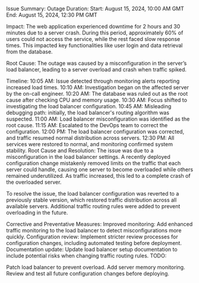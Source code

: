 Issue Summary:
Outage Duration:
Start: August 15, 2024, 10:00 AM GMT
End: August 15, 2024, 12:30 PM GMT

Impact:
The web application experienced downtime for 2 hours and 30 minutes due to a server crash. During this period, approximately 60% of users could not access the service, while the rest faced slow response times. This impacted key functionalities like user login and data retrieval from the database.

Root Cause:
The outage was caused by a misconfiguration in the server’s load balancer, leading to a server overload and crash when traffic spiked.

Timeline:
10:05 AM: Issue detected through monitoring alerts reporting increased load times.
10:10 AM: Investigation began on the affected server by the on-call engineer.
10:20 AM: The database was ruled out as the root cause after checking CPU and memory usage.
10:30 AM: Focus shifted to investigating the load balancer configuration.
10:45 AM: Misleading debugging path: initially, the load balancer's routing algorithm was suspected.
11:00 AM: Load balancer misconfiguration was identified as the root cause.
11:15 AM: Escalated to the DevOps team to correct the configuration.
12:00 PM: The load balancer configuration was corrected, and traffic resumed normal distribution across servers.
12:30 PM: All services were restored to normal, and monitoring confirmed system stability.
Root Cause and Resolution:
The issue was due to a misconfiguration in the load balancer settings. A recently deployed configuration change mistakenly removed limits on the traffic that each server could handle, causing one server to become overloaded while others remained underutilized. As traffic increased, this led to a complete crash of the overloaded server.

To resolve the issue, the load balancer configuration was reverted to a previously stable version, which restored traffic distribution across all available servers. Additional traffic routing rules were added to prevent overloading in the future.

Corrective and Preventative Measures:
Improved monitoring: Add enhanced traffic monitoring to the load balancer to detect misconfigurations more quickly.
Configuration review: Implement stricter review processes for configuration changes, including automated testing before deployment.
Documentation update: Update load balancer setup documentation to include potential risks when changing traffic routing rules.
TODO:

Patch load balancer to prevent overload.
Add server memory monitoring.
Review and test all future configuration changes before deploying.
